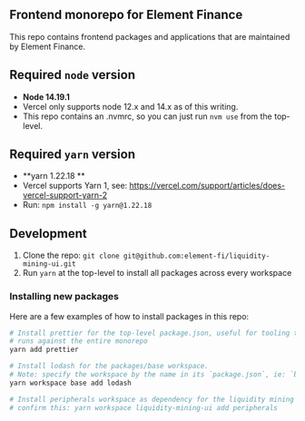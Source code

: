 ## Frontend monorepo for Element Finance

This repo contains frontend packages and applications that are maintained by Element Finance.

## Required `node` version

- **Node 14.19.1**
- Vercel only supports node 12.x and 14.x as of this writing.
- This repo contains an .nvmrc, so you can just run `nvm use` from the top-level.

## Required `yarn` version

- **yarn 1.22.18 **
- Vercel supports Yarn 1, see: https://vercel.com/support/articles/does-vercel-support-yarn-2
- Run: `npm install -g yarn@1.22.18`

## Development

1. Clone the repo: `git clone git@github.com:element-fi/liquidity-mining-ui.git`
2. Run `yarn` at the top-level to install all packages across every workspace

### Installing new packages

Here are a few examples of how to install packages in this repo:

```bash
# Install prettier for the top-level package.json, useful for tooling that
# runs against the entire monorepo
yarn add prettier

# Install lodash for the packages/base workspace.
# Note: specify the workspace by the name in its `package.json`, ie: `base` not `packages/base`
yarn workspace base add lodash

# Install peripherals workspace as dependency for the liquidity mining app
# confirm this: yarn workspace liquidity-mining-ui add peripherals
```
